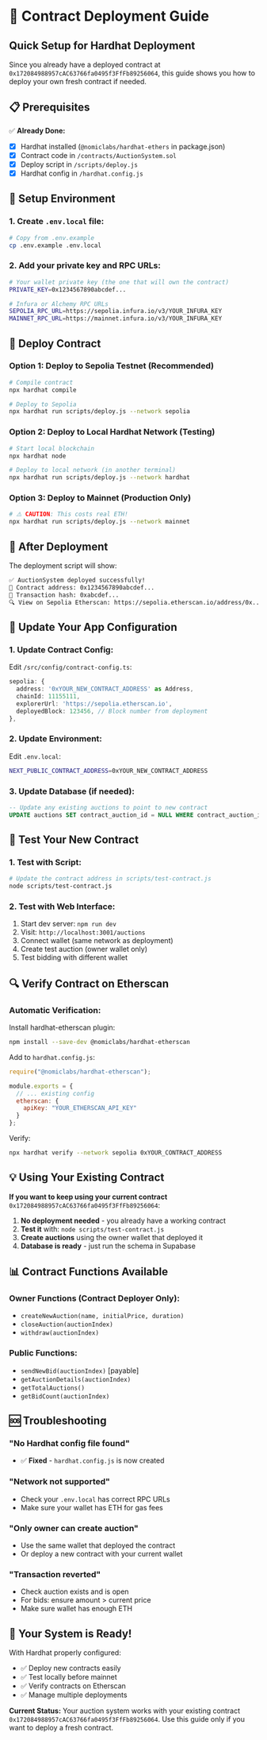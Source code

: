 # 🚀 Contract Deployment Guide

## Quick Setup for Hardhat Deployment

Since you already have a deployed contract at `0x172084988957cAC63766fa0495f3FfFb89256064`, this guide shows you how to deploy your own fresh contract if needed.

## 📋 Prerequisites

✅ **Already Done:**
- [x] Hardhat installed (`@nomiclabs/hardhat-ethers` in package.json)
- [x] Contract code in `/contracts/AuctionSystem.sol`
- [x] Deploy script in `/scripts/deploy.js`
- [x] Hardhat config in `/hardhat.config.js`

## 🔧 Setup Environment

### 1. Create `.env.local` file:
```bash
# Copy from .env.example
cp .env.example .env.local
```

### 2. Add your private key and RPC URLs:
```bash
# Your wallet private key (the one that will own the contract)
PRIVATE_KEY=0x1234567890abcdef...

# Infura or Alchemy RPC URLs
SEPOLIA_RPC_URL=https://sepolia.infura.io/v3/YOUR_INFURA_KEY
MAINNET_RPC_URL=https://mainnet.infura.io/v3/YOUR_INFURA_KEY
```

## 🚀 Deploy Contract

### Option 1: Deploy to Sepolia Testnet (Recommended)
```bash
# Compile contract
npx hardhat compile

# Deploy to Sepolia
npx hardhat run scripts/deploy.js --network sepolia
```

### Option 2: Deploy to Local Hardhat Network (Testing)
```bash
# Start local blockchain
npx hardhat node

# Deploy to local network (in another terminal)
npx hardhat run scripts/deploy.js --network hardhat
```

### Option 3: Deploy to Mainnet (Production Only)
```bash
# ⚠️ CAUTION: This costs real ETH!
npx hardhat run scripts/deploy.js --network mainnet
```

## 📝 After Deployment

The deployment script will show:
```bash
✅ AuctionSystem deployed successfully!
📝 Contract address: 0x1234567890abcdef...
🔗 Transaction hash: 0xabcdef...
🔍 View on Sepolia Etherscan: https://sepolia.etherscan.io/address/0x...
```

## 🔧 Update Your App Configuration

### 1. Update Contract Config:
Edit `/src/config/contract-config.ts`:
```typescript
sepolia: {
  address: '0xYOUR_NEW_CONTRACT_ADDRESS' as Address,
  chainId: 11155111,
  explorerUrl: 'https://sepolia.etherscan.io',
  deployedBlock: 123456, // Block number from deployment
},
```

### 2. Update Environment:
Edit `.env.local`:
```bash
NEXT_PUBLIC_CONTRACT_ADDRESS=0xYOUR_NEW_CONTRACT_ADDRESS
```

### 3. Update Database (if needed):
```sql
-- Update any existing auctions to point to new contract
UPDATE auctions SET contract_auction_id = NULL WHERE contract_auction_id IS NOT NULL;
```

## 🧪 Test Your New Contract

### 1. Test with Script:
```bash
# Update the contract address in scripts/test-contract.js
node scripts/test-contract.js
```

### 2. Test with Web Interface:
1. Start dev server: `npm run dev`
2. Visit: `http://localhost:3001/auctions`
3. Connect wallet (same network as deployment)
4. Create test auction (owner wallet only)
5. Test bidding with different wallet

## 🔍 Verify Contract on Etherscan

### Automatic Verification:
Install hardhat-etherscan plugin:
```bash
npm install --save-dev @nomiclabs/hardhat-etherscan
```

Add to `hardhat.config.js`:
```javascript
require("@nomiclabs/hardhat-etherscan");

module.exports = {
  // ... existing config
  etherscan: {
    apiKey: "YOUR_ETHERSCAN_API_KEY"
  }
};
```

Verify:
```bash
npx hardhat verify --network sepolia 0xYOUR_CONTRACT_ADDRESS
```

## 💡 Using Your Existing Contract

**If you want to keep using your current contract** `0x172084988957cAC63766fa0495f3FfFb89256064`:

1. **No deployment needed** - you already have a working contract
2. **Test it** with: `node scripts/test-contract.js`
3. **Create auctions** using the owner wallet that deployed it
4. **Database is ready** - just run the schema in Supabase

## 📊 Contract Functions Available

### Owner Functions (Contract Deployer Only):
- `createNewAuction(name, initialPrice, duration)`
- `closeAuction(auctionIndex)`
- `withdraw(auctionIndex)`

### Public Functions:
- `sendNewBid(auctionIndex)` [payable]
- `getAuctionDetails(auctionIndex)`
- `getTotalAuctions()`
- `getBidCount(auctionIndex)`

## 🆘 Troubleshooting

### "No Hardhat config file found"
- ✅ **Fixed** - `hardhat.config.js` is now created

### "Network not supported"
- Check your `.env.local` has correct RPC URLs
- Make sure your wallet has ETH for gas fees

### "Only owner can create auction"
- Use the same wallet that deployed the contract
- Or deploy a new contract with your current wallet

### "Transaction reverted"
- Check auction exists and is open
- For bids: ensure amount > current price
- Make sure wallet has enough ETH

## 🎯 Your System is Ready!

With Hardhat properly configured:
- ✅ Deploy new contracts easily
- ✅ Test locally before mainnet
- ✅ Verify contracts on Etherscan  
- ✅ Manage multiple deployments

**Current Status:** Your auction system works with your existing contract `0x172084988957cAC63766fa0495f3FfFb89256064`. Use this guide only if you want to deploy a fresh contract.